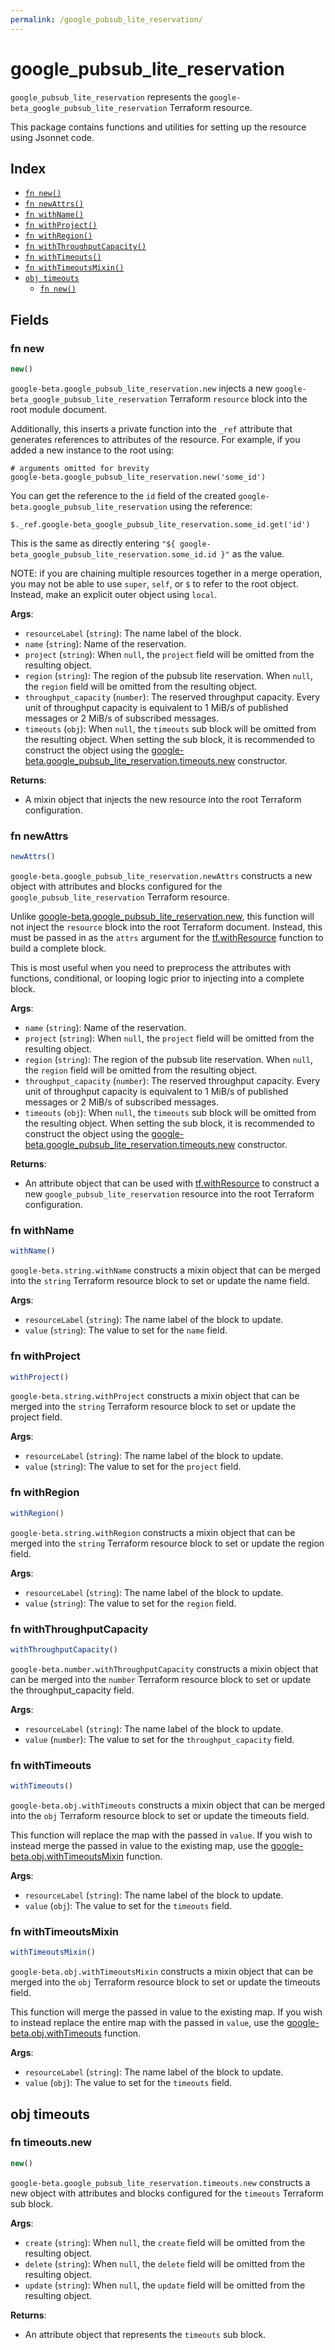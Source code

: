 ```yaml
---
permalink: /google_pubsub_lite_reservation/
---
```


# google_pubsub_lite_reservation

`google_pubsub_lite_reservation` represents the `google-beta_google_pubsub_lite_reservation` Terraform resource.



This package contains functions and utilities for setting up the resource using Jsonnet code.


## Index

* [`fn new()`](#fn-new)
* [`fn newAttrs()`](#fn-newattrs)
* [`fn withName()`](#fn-withname)
* [`fn withProject()`](#fn-withproject)
* [`fn withRegion()`](#fn-withregion)
* [`fn withThroughputCapacity()`](#fn-withthroughputcapacity)
* [`fn withTimeouts()`](#fn-withtimeouts)
* [`fn withTimeoutsMixin()`](#fn-withtimeoutsmixin)
* [`obj timeouts`](#obj-timeouts)
  * [`fn new()`](#fn-timeoutsnew)

## Fields

### fn new

```ts
new()
```


`google-beta.google_pubsub_lite_reservation.new` injects a new `google-beta_google_pubsub_lite_reservation` Terraform `resource`
block into the root module document.

Additionally, this inserts a private function into the `_ref` attribute that generates references to attributes of the
resource. For example, if you added a new instance to the root using:

    # arguments omitted for brevity
    google-beta.google_pubsub_lite_reservation.new('some_id')

You can get the reference to the `id` field of the created `google-beta.google_pubsub_lite_reservation` using the reference:

    $._ref.google-beta_google_pubsub_lite_reservation.some_id.get('id')

This is the same as directly entering `"${ google-beta_google_pubsub_lite_reservation.some_id.id }"` as the value.

NOTE: if you are chaining multiple resources together in a merge operation, you may not be able to use `super`, `self`,
or `$` to refer to the root object. Instead, make an explicit outer object using `local`.

**Args**:
  - `resourceLabel` (`string`): The name label of the block.
  - `name` (`string`): Name of the reservation.
  - `project` (`string`):  When `null`, the `project` field will be omitted from the resulting object.
  - `region` (`string`): The region of the pubsub lite reservation. When `null`, the `region` field will be omitted from the resulting object.
  - `throughput_capacity` (`number`): The reserved throughput capacity. Every unit of throughput capacity is
equivalent to 1 MiB/s of published messages or 2 MiB/s of subscribed
messages.
  - `timeouts` (`obj`):  When `null`, the `timeouts` sub block will be omitted from the resulting object. When setting the sub block, it is recommended to construct the object using the [google-beta.google_pubsub_lite_reservation.timeouts.new](#fn-google_pubsub_lite_reservationtimeoutsnew) constructor.

**Returns**:
- A mixin object that injects the new resource into the root Terraform configuration.


### fn newAttrs

```ts
newAttrs()
```


`google-beta.google_pubsub_lite_reservation.newAttrs` constructs a new object with attributes and blocks configured for the `google_pubsub_lite_reservation`
Terraform resource.

Unlike [google-beta.google_pubsub_lite_reservation.new](#fn-google_pubsub_lite_reservationnew), this function will not inject the `resource`
block into the root Terraform document. Instead, this must be passed in as the `attrs` argument for the
[tf.withResource](https://github.com/tf-libsonnet/core/tree/main/docs#fn-withresource) function to build a complete block.

This is most useful when you need to preprocess the attributes with functions, conditional, or looping logic prior to
injecting into a complete block.

**Args**:
  - `name` (`string`): Name of the reservation.
  - `project` (`string`):  When `null`, the `project` field will be omitted from the resulting object.
  - `region` (`string`): The region of the pubsub lite reservation. When `null`, the `region` field will be omitted from the resulting object.
  - `throughput_capacity` (`number`): The reserved throughput capacity. Every unit of throughput capacity is
equivalent to 1 MiB/s of published messages or 2 MiB/s of subscribed
messages.
  - `timeouts` (`obj`):  When `null`, the `timeouts` sub block will be omitted from the resulting object. When setting the sub block, it is recommended to construct the object using the [google-beta.google_pubsub_lite_reservation.timeouts.new](#fn-google_pubsub_lite_reservationtimeoutsnew) constructor.

**Returns**:
  - An attribute object that can be used with [tf.withResource](https://github.com/tf-libsonnet/core/tree/main/docs#fn-withresource) to construct a new `google_pubsub_lite_reservation` resource into the root Terraform configuration.


### fn withName

```ts
withName()
```

`google-beta.string.withName` constructs a mixin object that can be merged into the `string`
Terraform resource block to set or update the name field.



**Args**:
  - `resourceLabel` (`string`): The name label of the block to update.
  - `value` (`string`): The value to set for the `name` field.


### fn withProject

```ts
withProject()
```

`google-beta.string.withProject` constructs a mixin object that can be merged into the `string`
Terraform resource block to set or update the project field.



**Args**:
  - `resourceLabel` (`string`): The name label of the block to update.
  - `value` (`string`): The value to set for the `project` field.


### fn withRegion

```ts
withRegion()
```

`google-beta.string.withRegion` constructs a mixin object that can be merged into the `string`
Terraform resource block to set or update the region field.



**Args**:
  - `resourceLabel` (`string`): The name label of the block to update.
  - `value` (`string`): The value to set for the `region` field.


### fn withThroughputCapacity

```ts
withThroughputCapacity()
```

`google-beta.number.withThroughputCapacity` constructs a mixin object that can be merged into the `number`
Terraform resource block to set or update the throughput_capacity field.



**Args**:
  - `resourceLabel` (`string`): The name label of the block to update.
  - `value` (`number`): The value to set for the `throughput_capacity` field.


### fn withTimeouts

```ts
withTimeouts()
```

`google-beta.obj.withTimeouts` constructs a mixin object that can be merged into the `obj`
Terraform resource block to set or update the timeouts field.

This function will replace the map with the passed in `value`. If you wish to instead merge the
passed in value to the existing map, use the [google-beta.obj.withTimeoutsMixin](TODO) function.

**Args**:
  - `resourceLabel` (`string`): The name label of the block to update.
  - `value` (`obj`): The value to set for the `timeouts` field.


### fn withTimeoutsMixin

```ts
withTimeoutsMixin()
```

`google-beta.obj.withTimeoutsMixin` constructs a mixin object that can be merged into the `obj`
Terraform resource block to set or update the timeouts field.

This function will merge the passed in value to the existing map. If you wish
to instead replace the entire map with the passed in `value`, use the [google-beta.obj.withTimeouts](TODO)
function.


**Args**:
  - `resourceLabel` (`string`): The name label of the block to update.
  - `value` (`obj`): The value to set for the `timeouts` field.


## obj timeouts



### fn timeouts.new

```ts
new()
```


`google-beta.google_pubsub_lite_reservation.timeouts.new` constructs a new object with attributes and blocks configured for the `timeouts`
Terraform sub block.



**Args**:
  - `create` (`string`):  When `null`, the `create` field will be omitted from the resulting object.
  - `delete` (`string`):  When `null`, the `delete` field will be omitted from the resulting object.
  - `update` (`string`):  When `null`, the `update` field will be omitted from the resulting object.

**Returns**:
  - An attribute object that represents the `timeouts` sub block.

